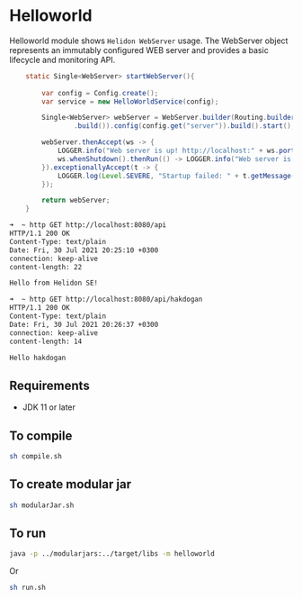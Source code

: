 # Helloworld

Helloworld module shows `Helidon WebServer` usage. The WebServer object represents an immutably configured WEB server and provides a basic lifecycle and monitoring API.

```java
    static Single<WebServer> startWebServer(){
        
        var config = Config.create();
        var service = new HelloWorldService(config);

        Single<WebServer> webServer = WebServer.builder(Routing.builder().register("/api", service)
                .build()).config(config.get("server")).build().start();

        webServer.thenAccept(ws -> {
            LOGGER.info("Web server is up! http://localhost:" + ws.port() + "/api");
            ws.whenShutdown().thenRun(() -> LOGGER.info("Web server is Down. Good bye!"));
        }).exceptionallyAccept(t -> {
            LOGGER.log(Level.SEVERE, "Startup failed: " + t.getMessage());
        });

        return webServer;
    }
```

```bash
➜  ~ http GET http://localhost:8080/api
HTTP/1.1 200 OK
Content-Type: text/plain
Date: Fri, 30 Jul 2021 20:25:10 +0300
connection: keep-alive
content-length: 22

Hello from Helidon SE!

➜  ~ http GET http://localhost:8080/api/hakdogan
HTTP/1.1 200 OK
Content-Type: text/plain
Date: Fri, 30 Jul 2021 20:26:37 +0300
connection: keep-alive
content-length: 14

Hello hakdogan
```

## Requirements
* JDK 11 or later

## To compile
```bash
sh compile.sh
```

## To create modular jar
```bash
sh modularJar.sh
```

## To run
```bash
java -p ../modularjars:../target/libs -m helloworld
```
Or

```bash
sh run.sh
```

